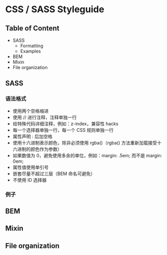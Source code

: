 # CSS / SASS Styleguide

## Table of Content

- SASS
  - Formatting
  - Examples
- BEM
- Mixin
- File organization


## SASS

### 语法格式

- 使用两个空格缩进
- 使用 // 进行注释，注释单独一行
- 给特殊代码详细注释，例如：z-index，兼容性 hacks
- 每一个选择器单独一行，每一个 CSS 规则单独一行
- 属性声明 : 后加空格
- 使用十六进制表示颜色，除非必须使用 rgba()（rgba() 方法重新加载接受十六进制的颜色作为参数）
- 如果数值为 0，避免使用多余的单位，例如：margin: .5em; 而不是 margin: 0em;
- 属性值使用单引号
- 嵌套尽量不超过三层（BEM 命名可避免）
- 不使用 ID 选择器

### 例子



## BEM

## Mixin

## File organization

